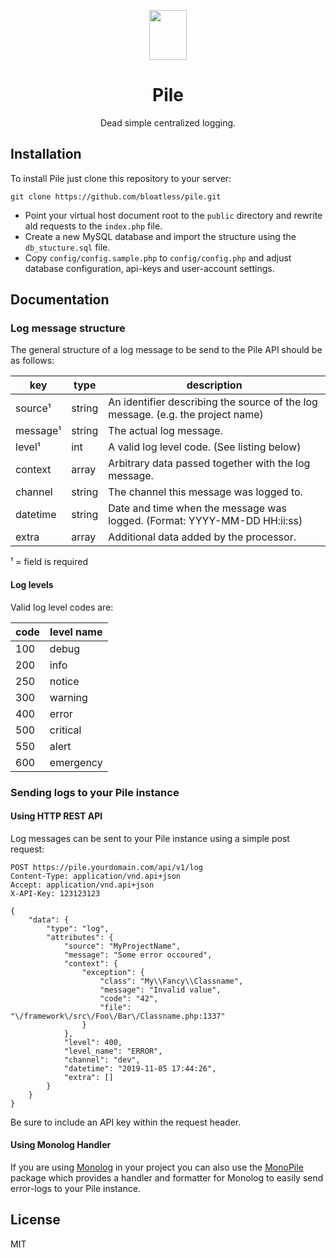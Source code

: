 <p align="center">
    <img src="https://bloatless.org/img/logo.svg" width="60px" height="80px">
</p>

<h1 align="center">Pile</h1>

<p align="center">
    Dead simple centralized logging.
</p>

## Installation

To install Pile just clone this repository to your server:

```
git clone https://github.com/bloatless/pile.git
```

* Point your virtual host document root to the `public` directory and rewrite ald requests to the `index.php` file.
* Create a new MySQL database and import the structure using the `db_stucture.sql` file.
* Copy `config/config.sample.php` to `config/config.php` and adjust database configuration, api-keys and user-account settings.

## Documentation

### Log message structure

The general structure of a log message to be send to the Pile API should be as follows:

key        | type                      | description
-----------|---------------------------|--------------------------------------------------------------------------------
source¹    | string                    | An identifier describing the source of the log message. (e.g. the project name)
message¹   | string                    | The actual log message.
level¹     | int                       | A valid log level code. (See listing below)
context    | array                     | Arbitrary data passed together with the log message.
channel    | string                    | The channel this message was logged to.
datetime   | string                    | Date and time when the message was logged. (Format: YYYY-MM-DD HH:ii:ss)
extra      | array                     | Additional data added by the processor.

¹ = field is required

#### Log levels

Valid log level codes are:

code  | level name
------|-----------
100   | debug
200   | info
250   | notice
300   | warning
400   | error
500   | critical
550   | alert
600   | emergency

### Sending logs to your Pile instance

#### Using HTTP REST API

Log messages can be sent to your Pile instance using a simple post request:

```
POST https://pile.yourdomain.com/api/v1/log
Content-Type: application/vnd.api+json
Accept: application/vnd.api+json
X-API-Key: 123123123

{
    "data": {
        "type": "log",
        "attributes": {
            "source": "MyProjectName",
            "message": "Some error occoured",
            "context": {
                "exception": {
                    "class": "My\\Fancy\\Classname",
                    "message": "Invalid value",
                    "code": "42",
                    "file": "\/framework\/src\/Foo\/Bar\/Classname.php:1337"
                }
            },
            "level": 400,
            "level_name": "ERROR",
            "channel": "dev",
            "datetime": "2019-11-05 17:44:26",
            "extra": []
        }
    }
} 
```

Be sure to include an API key within the request header.

#### Using Monolog Handler

If you are using [Monolog](http://github.com/Seldaek/monolog) in your project you can also use the
[MonoPile](https://github.com/bloatless/MonoPile) package which provides a handler and formatter for Monolog to easily
send error-logs to your Pile instance.

## License

MIT